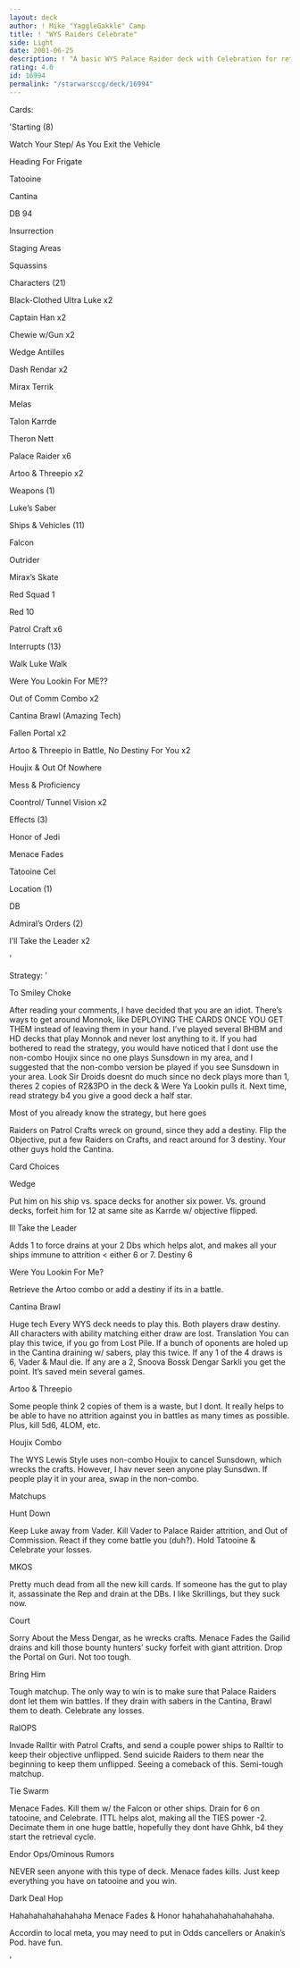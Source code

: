 ```yaml
---
layout: deck
author: ! Mike "YaggleGakkle" Camp
title: ! "WYS Raiders Celebrate"
side: Light
date: 2001-06-25
description: ! "A basic WYS Palace Raider deck with Celebration for retrieval"
rating: 4.0
id: 16994
permalink: "/starwarsccg/deck/16994"
---
```

Cards: 

'Starting (8)

Watch Your Step/ As You Exit the Vehicle

Heading For Frigate

Tatooine

Cantina

DB 94

Insurrection

Staging Areas

Squassins


Characters (21)

Black-Clothed Ultra Luke x2

Captain Han x2

Chewie w/Gun x2

Wedge Antilles

Dash Rendar x2

Mirax Terrik

Melas

Talon Karrde

Theron Nett

Palace Raider x6

Artoo & Threepio x2


Weapons (1)

Luke’s Saber


Ships & Vehicles (11)

Falcon

Outrider

Mirax’s Skate

Red Squad 1

Red 10

Patrol Craft x6


Interrupts (13)

Walk Luke Walk

Were You Lookin For ME??

Out of Comm Combo x2

Cantina Brawl (Amazing Tech)

Fallen Portal x2

Artoo & Threepio in Battle, No Destiny For You x2

Houjix & Out Of Nowhere

Mess & Proficiency

Coontrol/ Tunnel Vision x2


Effects (3)

Honor of Jedi

Menace Fades

Tatooine Cel


Location (1)

 DB


Admiral’s Orders (2)

I’ll Take the Leader x2


'

Strategy: '

To Smiley Choke 

After reading your comments, I have decided that you are an idiot.  There’s ways to get around Monnok, like DEPLOYING THE CARDS ONCE YOU GET THEM instead of leaving them in your hand.  I’ve played several BHBM and HD decks that play Monnok and never lost anything to it.  If you had bothered to read the strategy, you would have noticed that I dont use the non-combo Houjix since no one plays Sunsdown in my area, and I suggested that the non-combo version be played if you see Sunsdown in your area. Look Sir Droids doesnt do much since no deck plays more than 1, theres 2 copies of R2&3PO in the deck & Were Ya Lookin pulls it. Next time, read strategy b4 you give a good deck a half star.



Most of you already know the strategy, but here goes 


Raiders on Patrol Crafts wreck on ground, since they add a destiny.  Flip the Objective, put a few Raiders on Crafts, and react around for 3 destiny. Your other guys hold the Cantina.


Card Choices


Wedge 

Put him on his ship vs. space decks for another six power. Vs. ground decks, forfeit him for 12 at same site as Karrde w/ objective flipped.


Ill Take the Leader

Adds 1 to force drains at your 2 Dbs which helps alot, and makes all your ships immune to attrition < either 6 or 7.  Destiny 6


Were You Lookin For Me? 

Retrieve the Artoo combo or add a destiny if its in a battle.


Cantina Brawl

Huge tech  Every WYS deck needs to play this.  Both players draw destiny.  All characters with ability matching either draw are lost.  Translation  You can play this twice, if you go from Lost Pile.  If a bunch of oponents are holed up in the Cantina draining w/ sabers, play this twice.  If any 1 of the 4 draws is 6, Vader & Maul die. If any are a 2, Snoova Bossk Dengar Sarkli you get the point. It’s saved mein several games.


Artoo & Threepio

Some people think 2 copies of them is a waste, but I dont.  It really helps to be able to have no attrition against you in battles as many times as possible. Plus, kill 5d6, 4LOM, etc.


Houjix Combo

The WYS Lewis Style uses non-combo Houjix to cancel Sunsdown, which wrecks the crafts.  However, I hav never seen anyone play Sunsdwn.  If people play it in your area, swap in the non-combo.



Matchups


Hunt Down

Keep Luke away from Vader.  Kill Vader to Palace Raider attrition, and Out of Commission.  React if they come battle you (duh?).  Hold Tatooine & Celebrate your losses.


MKOS

Pretty much dead from all the new kill cards.  If someone has the gut to play it, assassinate the Rep and drain at the DBs. I like Skrillings, but they suck now.


Court

Sorry About the Mess Dengar, as he wrecks crafts.  Menace Fades the Gailid drains and kill those bounty hunters’ sucky forfeit with giant attrition. Drop the Portal on Guri. Not too tough.


Bring Him

Tough matchup.  The only way to win is to make sure that Palace Raiders dont let them win battles.  If they drain with sabers in the Cantina, Brawl them to death. Celebrate any losses.


RalOPS

Invade Ralltir with Patrol Crafts, and send a couple power ships to Ralltir to keep their objective unflipped. Send suicide Raiders to them near the beginning to keep them unflipped. Seeing a comeback of this. Semi-tough matchup.


Tie Swarm

Menace Fades. Kill them w/ the Falcon or other ships.  Drain for 6 on tatooine, and Celebrate. ITTL helps alot, making all the TIES power -2. Decimate them in one huge battle, hopefully they dont have Ghhk, b4 they start the retrieval cycle.


Endor Ops/Ominous Rumors

NEVER seen anyone with this type of deck.  Menace fades kills.  Just keep everything you have on tatooine and you win.


Dark Deal Hop

Hahahahahahahahaha Menace Fades & Honor hahahahahahahahahaha.


Accordin to local meta, you may need to put in Odds cancellers or Anakin’s Pod.  have fun.




'
